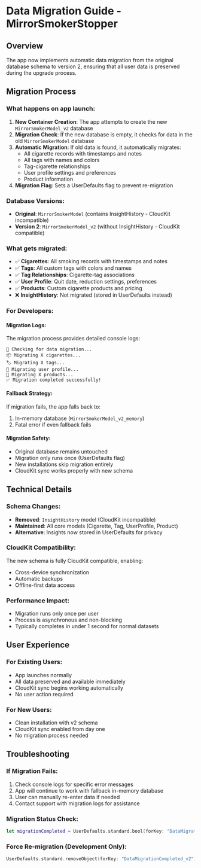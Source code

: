 # Data Migration Guide - MirrorSmokerStopper

## Overview
The app now implements automatic data migration from the original database schema to version 2, ensuring that all user data is preserved during the upgrade process.

## Migration Process

### What happens on app launch:

1. **New Container Creation**: The app attempts to create the new `MirrorSmokerModel_v2` database
2. **Migration Check**: If the new database is empty, it checks for data in the old `MirrorSmokerModel` database
3. **Automatic Migration**: If old data is found, it automatically migrates:
   - All cigarette records with timestamps and notes
   - All tags with names and colors
   - Tag-cigarette relationships
   - User profile settings and preferences
   - Product information
4. **Migration Flag**: Sets a UserDefaults flag to prevent re-migration

### Database Versions:
- **Original**: `MirrorSmokerModel` (contains InsightHistory - CloudKit incompatible)
- **Version 2**: `MirrorSmokerModel_v2` (without InsightHistory - CloudKit compatible)

### What gets migrated:
- ✅ **Cigarettes**: All smoking records with timestamps and notes
- ✅ **Tags**: All custom tags with colors and names
- ✅ **Tag Relationships**: Cigarette-tag associations
- ✅ **User Profile**: Quit date, reduction settings, preferences
- ✅ **Products**: Custom cigarette products and pricing
- ❌ **InsightHistory**: Not migrated (stored in UserDefaults instead)

### For Developers:

#### Migration Logs:
The migration process provides detailed console logs:
```
🔄 Checking for data migration...
📦 Migrating X cigarettes...
🏷️ Migrating X tags...
👤 Migrating user profile...
🚬 Migrating X products...
✅ Migration completed successfully!
```

#### Fallback Strategy:
If migration fails, the app falls back to:
1. In-memory database (`MirrorSmokerModel_v2_memory`)
2. Fatal error if even fallback fails

#### Migration Safety:
- Original database remains untouched
- Migration only runs once (UserDefaults flag)
- New installations skip migration entirely
- CloudKit sync works properly with new schema

## Technical Details

### Schema Changes:
- **Removed**: `InsightHistory` model (CloudKit incompatible)
- **Maintained**: All core models (Cigarette, Tag, UserProfile, Product)
- **Alternative**: Insights now stored in UserDefaults for privacy

### CloudKit Compatibility:
The new schema is fully CloudKit compatible, enabling:
- Cross-device synchronization
- Automatic backups
- Offline-first data access

### Performance Impact:
- Migration runs only once per user
- Process is asynchronous and non-blocking
- Typically completes in under 1 second for normal datasets

## User Experience

### For Existing Users:
- App launches normally
- All data preserved and available immediately
- CloudKit sync begins working automatically
- No user action required

### For New Users:
- Clean installation with v2 schema
- CloudKit sync enabled from day one
- No migration process needed

## Troubleshooting

### If Migration Fails:
1. Check console logs for specific error messages
2. App will continue to work with fallback in-memory database
3. User can manually re-enter data if needed
4. Contact support with migration logs for assistance

### Migration Status Check:
```swift
let migrationCompleted = UserDefaults.standard.bool(forKey: "DataMigrationCompleted_v2")
```

### Force Re-migration (Development Only):
```swift
UserDefaults.standard.removeObject(forKey: "DataMigrationCompleted_v2")
```